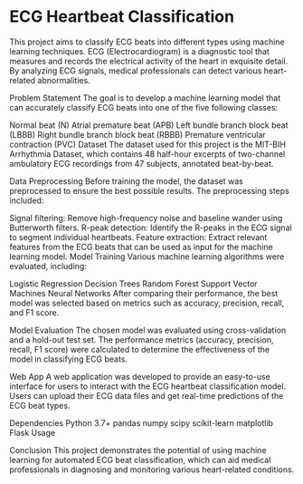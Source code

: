 # ECG Heartbeat Classification
This project aims to classify ECG beats into different types using machine learning techniques. ECG (Electrocardiogram) is a diagnostic tool that measures and records the electrical activity of the heart in exquisite detail. By analyzing ECG signals, medical professionals can detect various heart-related abnormalities.

Problem Statement
The goal is to develop a machine learning model that can accurately classify ECG beats into one of the five following classes:

Normal beat (N)
Atrial premature beat (APB)
Left bundle branch block beat (LBBB)
Right bundle branch block beat (RBBB)
Premature ventricular contraction (PVC)
Dataset
The dataset used for this project is the MIT-BIH Arrhythmia Dataset, which contains 48 half-hour excerpts of two-channel ambulatory ECG recordings from 47 subjects, annotated beat-by-beat.

Data Preprocessing
Before training the model, the dataset was preprocessed to ensure the best possible results. The preprocessing steps included:

Signal filtering: Remove high-frequency noise and baseline wander using Butterworth filters.
R-peak detection: Identify the R-peaks in the ECG signal to segment individual heartbeats.
Feature extraction: Extract relevant features from the ECG beats that can be used as input for the machine learning model.
Model Training
Various machine learning algorithms were evaluated, including:

Logistic Regression
Decision Trees
Random Forest
Support Vector Machines
Neural Networks
After comparing their performance, the best model was selected based on metrics such as accuracy, precision, recall, and F1 score.

Model Evaluation
The chosen model was evaluated using cross-validation and a hold-out test set. The performance metrics (accuracy, precision, recall, F1 score) were calculated to determine the effectiveness of the model in classifying ECG beats.

Web App
A web application was developed to provide an easy-to-use interface for users to interact with the ECG heartbeat classification model. Users can upload their ECG data files and get real-time predictions of the ECG beat types.

Dependencies
Python 3.7+
pandas
numpy
scipy
scikit-learn
matplotlib
Flask
Usage

Conclusion
This project demonstrates the potential of using machine learning for automated ECG beat classification, which can aid medical professionals in diagnosing and monitoring various heart-related conditions.
